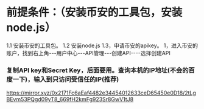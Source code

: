 #  前提条件：（安装币安的工具包，安装node.js）
1.1 安装币安的工具包。
1.2 安装node.js
1.3，申请币安的apikey。
1，进入币安的账户，找到右上角---用户中心---API管理---创建API----选择创建API

### 复制API key和Secret Key，后面要用。查询本机的IP地址(不会的百度一下)，输入到只访问受信任的IP(推荐)


https://mirror.xyz/0x2171Fc6aEaf4482e34454012633ceD65450e0D18/2tLgBEvm53PQgd09yT8_669fH2kmFg923Sr8GwV1tJ8
